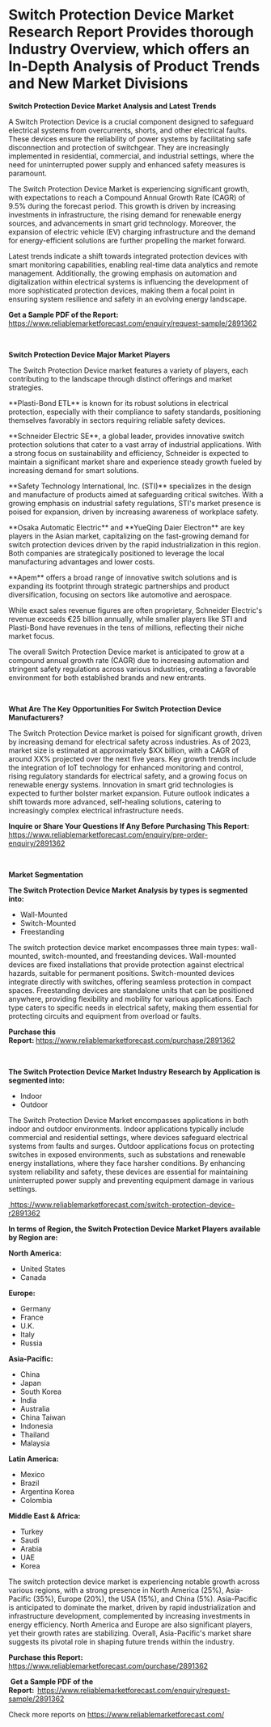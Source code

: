 <p><h1>Switch Protection Device Market Research Report Provides thorough Industry Overview, which offers an In-Depth Analysis of Product Trends and New Market Divisions</h1></p><p><strong>Switch Protection Device Market Analysis and Latest Trends</strong></p>
<p><p>A Switch Protection Device is a crucial component designed to safeguard electrical systems from overcurrents, shorts, and other electrical faults. These devices ensure the reliability of power systems by facilitating safe disconnection and protection of switchgear. They are increasingly implemented in residential, commercial, and industrial settings, where the need for uninterrupted power supply and enhanced safety measures is paramount.</p><p>The Switch Protection Device Market is experiencing significant growth, with expectations to reach a Compound Annual Growth Rate (CAGR) of 9.5% during the forecast period. This growth is driven by increasing investments in infrastructure, the rising demand for renewable energy sources, and advancements in smart grid technology. Moreover, the expansion of electric vehicle (EV) charging infrastructure and the demand for energy-efficient solutions are further propelling the market forward.</p><p>Latest trends indicate a shift towards integrated protection devices with smart monitoring capabilities, enabling real-time data analytics and remote management. Additionally, the growing emphasis on automation and digitalization within electrical systems is influencing the development of more sophisticated protection devices, making them a focal point in ensuring system resilience and safety in an evolving energy landscape.</p></p>
<p><strong>Get a Sample PDF of the Report:&nbsp;</strong> <a href="https://www.reliablemarketforecast.com/enquiry/request-sample/2891362?utm_campaign=3126&utm_medium=2&utm_source=Github&utm_content=ia&utm_term=14032025&utm_id=switch-protection-device">https://www.reliablemarketforecast.com/enquiry/request-sample/2891362</a></p>
<p>&nbsp;</p>
<p><strong>Switch Protection Device Major Market Players</strong></p>
<p><p>The Switch Protection Device market features a variety of players, each contributing to the landscape through distinct offerings and market strategies. </p><p>**Plasti-Bond ETL** is known for its robust solutions in electrical protection, especially with their compliance to safety standards, positioning themselves favorably in sectors requiring reliable safety devices. </p><p>**Schneider Electric SE**, a global leader, provides innovative switch protection solutions that cater to a vast array of industrial applications. With a strong focus on sustainability and efficiency, Schneider is expected to maintain a significant market share and experience steady growth fueled by increasing demand for smart solutions.</p><p>**Safety Technology International, Inc. (STI)** specializes in the design and manufacture of products aimed at safeguarding critical switches. With a growing emphasis on industrial safety regulations, STI's market presence is poised for expansion, driven by increasing awareness of workplace safety.</p><p>**Osaka Automatic Electric** and **YueQing Daier Electron** are key players in the Asian market, capitalizing on the fast-growing demand for switch protection devices driven by the rapid industrialization in this region. Both companies are strategically positioned to leverage the local manufacturing advantages and lower costs.</p><p>**Apem** offers a broad range of innovative switch solutions and is expanding its footprint through strategic partnerships and product diversification, focusing on sectors like automotive and aerospace.</p><p>While exact sales revenue figures are often proprietary, Schneider Electric's revenue exceeds €25 billion annually, while smaller players like STI and Plasti-Bond have revenues in the tens of millions, reflecting their niche market focus.</p><p>The overall Switch Protection Device market is anticipated to grow at a compound annual growth rate (CAGR) due to increasing automation and stringent safety regulations across various industries, creating a favorable environment for both established brands and new entrants.</p></p>
<p>&nbsp;</p>
<p><strong>What Are The Key Opportunities For Switch Protection Device Manufacturers?</strong></p>
<p><p>The Switch Protection Device market is poised for significant growth, driven by increasing demand for electrical safety across industries. As of 2023, market size is estimated at approximately $XX billion, with a CAGR of around XX% projected over the next five years. Key growth trends include the integration of IoT technology for enhanced monitoring and control, rising regulatory standards for electrical safety, and a growing focus on renewable energy systems. Innovation in smart grid technologies is expected to further bolster market expansion. Future outlook indicates a shift towards more advanced, self-healing solutions, catering to increasingly complex electrical infrastructure needs.</p></p>
<p><strong>Inquire or Share Your Questions If Any Before Purchasing This Report:</strong> <a href="https://www.reliablemarketforecast.com/enquiry/pre-order-enquiry/2891362?utm_campaign=3126&utm_medium=2&utm_source=Github&utm_content=ia&utm_term=14032025&utm_id=switch-protection-device">https://www.reliablemarketforecast.com/enquiry/pre-order-enquiry/2891362</a></p>
<p>&nbsp;</p>
<p><strong>Market Segmentation</strong></p>
<p><strong>The Switch Protection Device Market Analysis by types is segmented into:</strong></p>
<p><ul><li>Wall-Mounted</li><li>Switch-Mounted</li><li>Freestanding</li></ul></p>
<p><p>The switch protection device market encompasses three main types: wall-mounted, switch-mounted, and freestanding devices. Wall-mounted devices are fixed installations that provide protection against electrical hazards, suitable for permanent positions. Switch-mounted devices integrate directly with switches, offering seamless protection in compact spaces. Freestanding devices are standalone units that can be positioned anywhere, providing flexibility and mobility for various applications. Each type caters to specific needs in electrical safety, making them essential for protecting circuits and equipment from overload or faults.</p></p>
<p><strong>Purchase this Report:&nbsp;</strong><a href="https://www.reliablemarketforecast.com/purchase/2891362?utm_campaign=3126&utm_medium=2&utm_source=Github&utm_content=ia&utm_term=14032025&utm_id=switch-protection-device">https://www.reliablemarketforecast.com/purchase/2891362</a></p>
<p>&nbsp;</p>
<p><strong>The Switch Protection Device Market Industry Research by Application is segmented into:</strong></p>
<p><ul><li>Indoor</li><li>Outdoor</li></ul></p>
<p><p>The Switch Protection Device Market encompasses applications in both indoor and outdoor environments. Indoor applications typically include commercial and residential settings, where devices safeguard electrical systems from faults and surges. Outdoor applications focus on protecting switches in exposed environments, such as substations and renewable energy installations, where they face harsher conditions. By enhancing system reliability and safety, these devices are essential for maintaining uninterrupted power supply and preventing equipment damage in various settings.</p></p>
<p><a href="https://www.reliablemarketforecast.com/switch-protection-device-r2891362?utm_campaign=3126&utm_medium=2&utm_source=Github&utm_content=ia&utm_term=14032025&utm_id=switch-protection-device">&nbsp;https://www.reliablemarketforecast.com/switch-protection-device-r2891362</a></p>
<p><strong>In terms of Region, the Switch Protection Device Market Players available by Region are:</strong></p>
<p>
    <p> <strong> North America: </strong>
        <ul>
            <li>United States</li>
            <li>Canada</li>
        </ul>
        </p> 
    <p> <strong> Europe: </strong>
        <ul>
            <li>Germany</li>
            <li>France</li>
            <li>U.K.</li>
            <li>Italy</li>
            <li>Russia</li>
        </ul>
        </p> 
    <p> <strong> Asia-Pacific: </strong>
        <ul>
            <li>China</li>
            <li>Japan</li>
            <li>South Korea</li>
            <li>India</li>
            <li>Australia</li>
            <li>China Taiwan</li>
            <li>Indonesia</li>
            <li>Thailand</li>
            <li>Malaysia</li>
        </ul>
        </p> 
    <p> <strong> Latin America: </strong>
        <ul>
            <li>Mexico</li>
            <li>Brazil</li>
            <li>Argentina Korea</li>
            <li>Colombia</li>
        </ul>
        </p> 
    <p> <strong> Middle East & Africa: </strong>
        <ul>
            <li>Turkey</li>
            <li>Saudi</li>
            <li>Arabia</li>
            <li>UAE</li>
            <li>Korea</li>
        </ul>
    </p>
    </p>
<p><p>The switch protection device market is experiencing notable growth across various regions, with a strong presence in North America (25%), Asia-Pacific (35%), Europe (20%), the USA (15%), and China (5%). Asia-Pacific is anticipated to dominate the market, driven by rapid industrialization and infrastructure development, complemented by increasing investments in energy efficiency. North America and Europe are also significant players, yet their growth rates are stabilizing. Overall, Asia-Pacific's market share suggests its pivotal role in shaping future trends within the industry.</p></p>
<p><strong>Purchase this Report: </strong><a href="https://www.reliablemarketforecast.com/purchase/2891362?utm_campaign=3126&utm_medium=2&utm_source=Github&utm_content=ia&utm_term=14032025&utm_id=switch-protection-device">https://www.reliablemarketforecast.com/purchase/2891362</a></p>
<p>&nbsp;<strong>Get a Sample PDF of the Report:&nbsp;&nbsp;</strong><a href="https://www.reliablemarketforecast.com/enquiry/request-sample/2891362?utm_campaign=3126&utm_medium=2&utm_source=Github&utm_content=ia&utm_term=14032025&utm_id=switch-protection-device">https://www.reliablemarketforecast.com/enquiry/request-sample/2891362</a></p>
<p><strong></strong></p>
<p>Check more reports on <a href="https://www.reliablemarketforecast.com/?utm_campaign=3126&utm_medium=2&utm_source=Github&utm_content=ia&utm_term=14032025&utm_id=switch-protection-device">https://www.reliablemarketforecast.com/</a></p>
